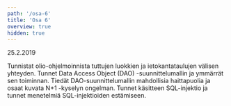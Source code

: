 ```yaml
---
path: '/osa-6'
title: 'Osa 6'
overview: true
hidden: true
---
```


<deadline>25.2.2019</deadline>


Tunnistat olio-ohjelmoinnista tuttujen luokkien ja ietokantataulujen välisen yhteyden. Tunnet Data Access Object (DAO) -suunnittelumallin ja ymmärrät sen toiminnan. Tiedät DAO-suunnittelumallin mahdollisia haittapuolia ja osaat kuvata N+1 -kyselyn ongelman. Tunnet käsitteen SQL-injektio ja tunnet menetelmiä SQL-injektioiden estämiseen.


<please-login></please-login>

<pages-in-this-section></pages-in-this-section>


<ab-study id="self_evaluation_k19_tikape">

<only-for-ab-group group=1>

<exercises-in-this-section ignore-quiz-tags="group-2,group-3"></exercises-in-this-section>

</only-for-ab-group>

<only-for-ab-group group=2>

<exercises-in-this-section ignore-quiz-tags="group-1,group-3"></exercises-in-this-section>

</only-for-ab-group>

<only-for-ab-group group=3>

<exercises-in-this-section ignore-quiz-tags="group-1,group-2"></exercises-in-this-section>

</only-for-ab-group>

</ab-study>
